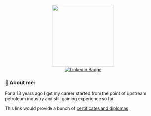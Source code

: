 <div id="header" align="center">
  <img src="https://media.giphy.com/media/0lfqHNZwWM1hOvJ9CX/giphy.gif" width="200"/>
  <div id="badges">
    <a href="https://ru.linkedin.com/in/anton-shkvarskii-7b590696">
      <img src="https://img.shields.io/badge/LinkedIn-blue?style=for-the-badge&logo=linkedin&logoColor=white" alt="LinkedIn Badge"/>
    </a>
   
  </div>

</div>

### :muscle: About me:

For a 13 years ago I got my career started from the point of upstream petroleum industry and still gaining experience so far. 

This link would provide a bunch of [certificates and diplomas](https://drive.google.com/drive/folders/1rILVTdxq-jv8mP6x99093GL9GybuFk31?usp=drive_link)
